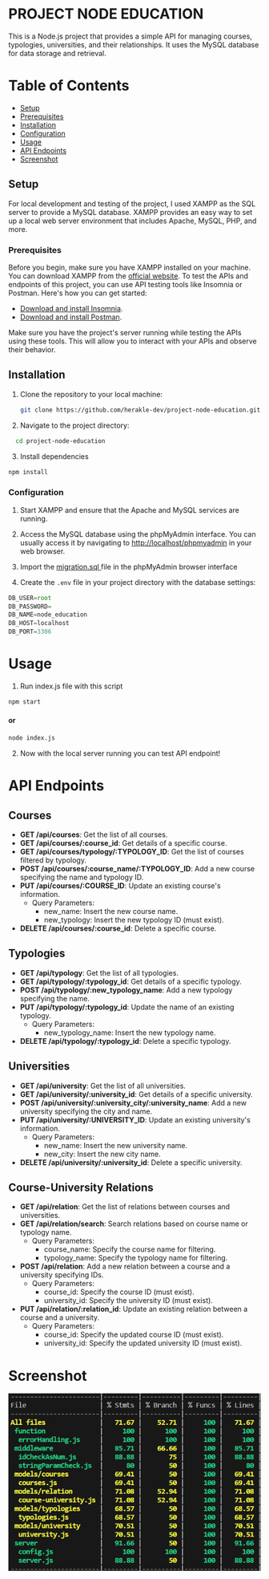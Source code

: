 # PROJECT NODE EDUCATION
This is a Node.js project that provides a simple API for managing courses,
typologies, universities, and their relationships. It uses the MySQL database for data storage and retrieval.

# Table of Contents
- [Setup](#setup)
- [Prerequisites](#prerequisites) 
- [Installation](#installation)
- [Configuration](#configuration) 
- [Usage](#usage)
- [API Endpoints](#api-endpoints)
- [Screenshot](#screenshot)
##  Setup

For local development and testing of the project, I used XAMPP as the SQL server to provide a MySQL database. XAMPP provides an easy way to set up a local web server environment that includes Apache, MySQL, PHP, and more.

### Prerequisites

Before you begin, make sure you have XAMPP installed on your machine. You can download XAMPP from the [official website](https://www.apachefriends.org/index.html).
To test the APIs and endpoints of this project, you can use API testing tools like Insomnia or Postman. Here's how you can get started:
- [Download and install Insomnia](https://insomnia.rest/download).
- [Download and install Postman](https://www.postman.com/downloads/).
  
 Make sure you have the project's server running while testing the APIs using these tools. This will allow you to interact with your APIs and observe their behavior.

## Installation

1. Clone the repository to your local machine:

   ```bash
   git clone https://github.com/herakle-dev/project-node-education.git
   ```
 2.  Navigate to the project directory:

```bash
  cd project-node-education
   ```
3. Install dependencies
```bash
npm install
   ```
### Configuration

1. Start XAMPP and ensure that the Apache and MySQL services are running.

2. Access the MySQL database using the phpMyAdmin interface. You can usually access it by navigating to [http://localhost/phpmyadmin](http://localhost/phpmyadmin) in your web browser.

3. Import the [  migration.sql ](./migration.sql) file in the phpMyAdmin browser interface 

4. Create the `.env` file in your project directory with the database settings:

 ```javascript
DB_USER=root
DB_PASSWORD=
DB_NAME=node_education
DB_HOST=localhost
DB_PORT=3306
```

# Usage 
1. Run index.js file with  this script
 ```bash
npm start
   ```
#### or 
 ```bash
node index.js
   ```
2. Now with the local server running you can test API endpoint!

# API Endpoints

## Courses

- **GET /api/courses**: Get the list of all courses.
- **GET /api/courses/:course_id**: Get details of a specific course.
- **GET /api/courses/typology/:TYPOLOGY_ID**: Get the list of courses filtered by typology.
- **POST /api/courses/:course_name/:TYPOLOGY_ID**: Add a new course specifying the name and typology ID.
- **PUT /api/courses/:COURSE_ID**:
  Update an existing course's information.
  - Query Parameters:
    - new_name: Insert the new course name.
    - new_typology: Insert the new typology ID (must exist).
- **DELETE /api/courses/:course_id**: Delete a specific course.

## Typologies

- **GET /api/typology**: Get the list of all typologies.
- **GET /api/typology/:typology_id**: Get details of a specific typology.
- **POST /api/typology/:new_typology_name**: Add a new typology specifying the name.
- **PUT /api/typology/:typology_id**:
  Update the name of an existing typology.
  - Query Parameters:
    - new_typology_name: Insert the new typology name.
- **DELETE /api/typology/:typology_id**: Delete a specific typology.

## Universities

- **GET /api/university**: Get the list of all universities.
- **GET /api/university/:university_id**: Get details of a specific university.
- **POST /api/university/:university_city/:university_name**: Add a new university specifying the city and name.
- **PUT /api/university/:UNIVERSITY_ID**:
  Update an existing university's information.
  - Query Parameters:
    - new_name: Insert the new university name.
    - new_city: Insert the new city name.
- **DELETE /api/university/:university_id**: Delete a specific university.

## Course-University Relations

- **GET /api/relation**: Get the list of relations between courses and universities.
- **GET /api/relation/search**:
  Search relations based on course name or typology name.
  - Query Parameters:
    - course_name: Specify the course name for filtering.
    - typology_name: Specify the typology name for filtering.
- **POST /api/relation**:
  Add a new relation between a course and a university specifying IDs.
  - Query Parameters:
    - course_id: Specify the course ID (must exist).
    - university_id: Specify the university ID (must exist).
- **PUT /api/relation/:relation_id**:
  Update an existing relation between a course and a university.
  - Query Parameters:
    - course_id: Specify the updated course ID (must exist).
    - university_id: Specify the updated university ID (must exist).
# Screenshot
  ![ Test screenshot](Screenshot/test.png)
